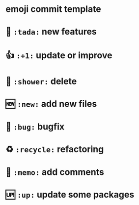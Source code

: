 
# emoji commit template
# 🎉   `:tada:` new features
# 👍   `:+1:` update or improve
# 🚿   `:shower:` delete
# 🆕   `:new:` add new files
# 🐛   `:bug:` bugfix
# ♻️    `:recycle:` refactoring
# 📝   `:memo:` add comments
# 🆙   `:up:` update some packages

